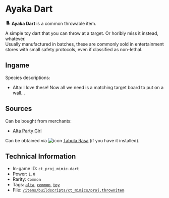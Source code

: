 # Ayaka Dart

<img src="https://raw.githubusercontent.com/Ceterai/Enternia/main/items/armors/alta/tier6/ceterai/legwear/icon.png" alt="Ayaka Dart icon" loading="lazy" width="auto" height="16px"/> **Ayaka Dart** is a common throwable item.

A simple toy dart that you can throw at a target. Or horibly miss it instead, whatever.  
Usually manufactured in batches, these are commonly sold in entertainment stores with small safety protocols, even if classified as non-lethal.

## Ingame

Species descriptions:

- Alta: I love these! Now all we need is a matching target board to put on a wall...

## Sources

Can be bought from merchants:

- [Alta Party Girl](https://ceterai.github.io/MyEnternia/Wiki/AltaPartyGirl)

Can be obtained via <img src="https://steamuserimages-a.akamaihd.net/ugc/263843960696222713/3EC9A7C005541F7D577EBCB8C5736B4EFC9973D6/" alt="icon" width="8" height="12"/> [Tabula Rasa](https://community.playstarbound.com/resources/the-tabula-rasa.3222/) (if you have it installed).

## Technical Information

- In-game ID: `ct_proj_mimic-dart`
- Power: `1.0`
- Rarity: `Common`
- Tags: [`alta`](https://ceterai.github.io/MyEnternia/Wiki/Tags/Alta), [`common`](https://ceterai.github.io/MyEnternia/Wiki/Tags/Common), [`toy`](https://ceterai.github.io/MyEnternia/Wiki/Tags/Toy)
- File: [`/items/buildscripts/ct_mimics/proj.thrownitem`](https://github.com/Ceterai/Enternia/blob/main/items/buildscripts/ct_mimics/proj.thrownitem)
